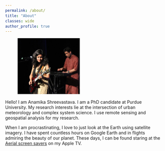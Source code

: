 ```yaml
---
permalink: /about/
title: "About"
classes: wide
author_profile: true
---
```


<figure style="width: 200px" class="align-right">
  <img src="/assets/music/Me-Prash.jpg" alt="">
</figure>

Hello! I am Anamika Shreevastava. I am a PhD candidate at Purdue University. My research interests lie at the intersection of urban meteorology and complex system science. I use remote sensing and geospatial analysis for my research.

When I am procrastinating, I love to just look at the Earth using satellite imagery. I have spent countless hours on Google Earth and in flights admiring the beauty of our planet. These days, I can be found staring at the [Aerial screen savers](https://support.apple.com/en-us/HT208992) on my Apple TV.
